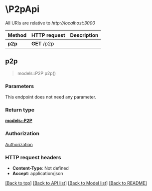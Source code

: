 # \P2pApi

All URIs are relative to *http://localhost:3000*

Method | HTTP request | Description
------------- | ------------- | -------------
[**p2p**](P2pApi.md#p2p) | **GET** /p2p | 



## p2p

> models::P2P p2p()


### Parameters

This endpoint does not need any parameter.

### Return type

[**models::P2P**](P2P.md)

### Authorization

[Authorization](../README.md#Authorization)

### HTTP request headers

- **Content-Type**: Not defined
- **Accept**: application/json

[[Back to top]](#) [[Back to API list]](../README.md#documentation-for-api-endpoints) [[Back to Model list]](../README.md#documentation-for-models) [[Back to README]](../README.md)

